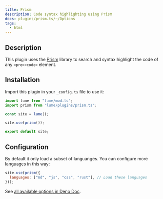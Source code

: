 ```yaml
---
title: Prism
description: Code syntax highlighting using Prism
docs: plugins/prism.ts/~/Options
tags:
  - html
---
```


## Description

This plugin uses the [Prism](https://prismjs.com/) library to search and syntax
highlight the code of any `<pre><code>` element.

## Installation

Import this plugin in your `_config.ts` file to use it:

```js
import lume from "lume/mod.ts";
import prism from "lume/plugins/prism.ts";

const site = lume();

site.use(prism());

export default site;
```

## Configuration

By default it only load a subset of languanges. You can configure more languages
in this way:

```js
site.use(prism({
  languages: ["md", "js", "css", "rust"], // Load these languages
}));
```

See
[all available options in Deno Doc](https://doc.deno.land/https/deno.land/x/lume/plugins/prism.ts/~/Options).
